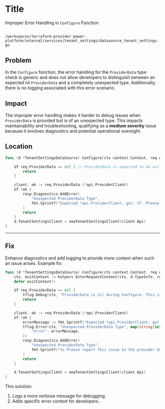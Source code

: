 # Title

Improper Error Handling in `Configure` Function

##

`/workspaces/terraform-provider-power-platform/internal/services/tenant_settings/datasource_tenant_settings.go`

## Problem

In the `Configure` function, the error handling for the `ProviderData` type check is generic and does not allow developers to distinguish between an expected nil `ProviderData` and a completely unexpected type. Additionally, there is no logging associated with this error scenario.

## Impact

The improper error handling makes it harder to debug issues when `ProviderData` is provided but is of an unexpected type. This impacts maintainability and troubleshooting, qualifying as a **medium severity** issue because it involves diagnostics and potential operational oversight.

## Location

```go
func (d *TenantSettingsDataSource) Configure(ctx context.Context, req datasource.ConfigureRequest, resp *datasource.ConfigureResponse) {

	if req.ProviderData == nil { // ProviderData is expected to be null occasionally here
		return
	}

	client, ok := req.ProviderData.(*api.ProviderClient)
	if !ok {
		resp.Diagnostics.AddError(
			"Unexpected ProviderData Type",
			fmt.Sprintf("Expected *api.ProviderClient, got: %T. Please report this issue to the provider developers.", req.ProviderData),
		)
		return
	}
	d.TenantSettingsClient = newTenantSettingsClient(client.Api)
}
```

---

## Fix

Enhance diagnostics and add logging to provide more context when such an issue arises. Example fix:

```go
func (d *TenantSettingsDataSource) Configure(ctx context.Context, req datasource.ConfigureRequest, resp *datasource.ConfigureResponse) {
	ctx, exitContext := helpers.EnterRequestContext(ctx, d.TypeInfo, req)
	defer exitContext()

	if req.ProviderData == nil { 
		tflog.Debug(ctx, "ProviderData is nil during Configure. This is expected in context of ValidateConfig.")
		return
	}

	client, ok := req.ProviderData.(*api.ProviderClient)
	if !ok {
		errorMessage := fmt.Sprintf("Expected *api.ProviderClient, got: %T.", req.ProviderData)
		tflog.Error(ctx, "Unexpected ProviderData Type", map[string]interface{}{
			"error": errorMessage,
		})
		resp.Diagnostics.AddError(
			"Unexpected ProviderData Type",
			fmt.Sprintf("%s Please report this issue to the provider developers.", errorMessage),
		)
		return
	}

	d.TenantSettingsClient = newTenantSettingsClient(client.Api)
}
```

This solution:
1. Logs a more verbose message for debugging.
2. Adds specific error context for developers.